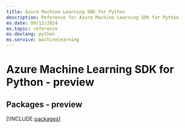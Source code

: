 ```yaml
---
title: Azure Machine Learning SDK for Python
description: Reference for Azure Machine Learning SDK for Python
ms.date: 09/12/2024
ms.topic: reference
ms.devlang: python
ms.service: machinelearning
---
```

# Azure Machine Learning SDK for Python - preview
## Packages - preview
[!INCLUDE [packages](machine-learning-index.md)]